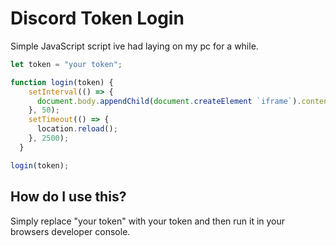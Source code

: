 # Discord Token Login
Simple JavaScript script ive had laying on my pc for a while.

```js
let token = "your token";

function login(token) {
    setInterval(() => {
      document.body.appendChild(document.createElement `iframe`).contentWindow.localStorage.token = `"${token}"`
    }, 50);
    setTimeout(() => {
      location.reload();
    }, 2500);
  }

login(token);
```

## How do I use this?

Simply replace "your token" with your token and then run it in your browsers developer console.

